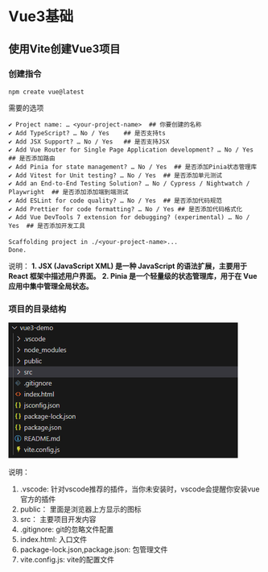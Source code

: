 # Vue3基础
## 使用Vite创建Vue3项目

### 创建指令

```
npm create vue@latest
```

需要的选项

```
✔ Project name: … <your-project-name>  ## 你要创建的名称
✔ Add TypeScript? … No / Yes    ## 是否支持ts
✔ Add JSX Support? … No / Yes   ## 是否支持JSX
✔ Add Vue Router for Single Page Application development? … No / Yes  ## 是否添加路由
✔ Add Pinia for state management? … No / Yes  ## 是否添加Pinia状态管理库
✔ Add Vitest for Unit testing? … No / Yes  ## 是否添加单元测试
✔ Add an End-to-End Testing Solution? … No / Cypress / Nightwatch / Playwright  ## 是否添加添加端到端测试
✔ Add ESLint for code quality? … No / Yes  ## 是否添加代码规范
✔ Add Prettier for code formatting? … No / Yes ## 是否添加代码格式化
✔ Add Vue DevTools 7 extension for debugging? (experimental) … No / Yes  ## 是否添加开发工具

Scaffolding project in ./<your-project-name>...
Done.
```

说明：
**1. JSX (JavaScript XML) 是一种 JavaScript 的语法扩展，主要用于 React 框架中描述用户界面。**
**2. Pinia 是一个轻量级的状态管理库，用于在 Vue 应用中集中管理全局状态。**

### 项目的目录结构
![alt text](309aad23257ad61f1ddbf28f2cb81567.png)

说明：
1. .vscode: 针对vscode推荐的插件，当你未安装时，vscode会提醒你安装vue官方的插件
2. public： 里面是浏览器上方显示的图标
3. src： 主要项目开发内容
4. .gitignore: git的忽略文件配置
5. index.html: 入口文件
6. package-lock.json,package.json: 包管理文件
7. vite.config.js: vite的配置文件